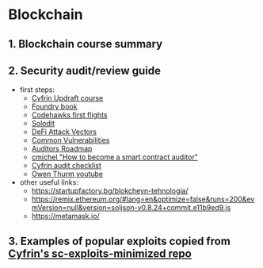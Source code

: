 # Blockchain
## 1. Blockchain course summary
## 2. Security audit/review guide

- first steps:
  -   [Cyfrin Updraft course](https://updraft.cyfrin.io/courses)
  -   [Foundry book](https://book.getfoundry.sh/)
  -   [Codehawks first flights](https://codehawks.cyfrin.io/first-flights?community-judging=true&ended=true&judging=true&live=true&sort=endDate&upcoming=true)
  -   [Solodit](https://solodit.xyz/)
  -   [DeFi Attack Vectors](https://github.com/Quillhash/DeFi-Attack-Vectors.git)
  -   [Common Vulnerabilities](https://hacken.io/insights/blockchain-security-vulnerabilities/)
  -   [Auditors Roadmap](https://github.com/razzorsec/AuditorsRoadmap.git)
  -   [cmichel "How to become a smart contract auditor"](https://cmichel.io/how-to-become-a-smart-contract-auditor/)
  -   [Cyfrin audit checklist](https://github.com/Cyfrin/audit-checklist.git)
  -   [Owen Thurm youtube](https://www.youtube.com/@0xOwenThurm)
-   other useful links:
    -   https://startupfactory.bg/blokcheyn-tehnologia/
    -   https://remix.ethereum.org/#lang=en&optimize=false&runs=200&evmVersion=null&version=soljson-v0.8.24+commit.e11b9ed9.js
    -   https://metamask.io/
 
## 3. Examples of popular exploits copied from [Cyfrin's sc-exploits-minimized repo](https://github.com/Cyfrin/sc-exploits-minimized.git)

